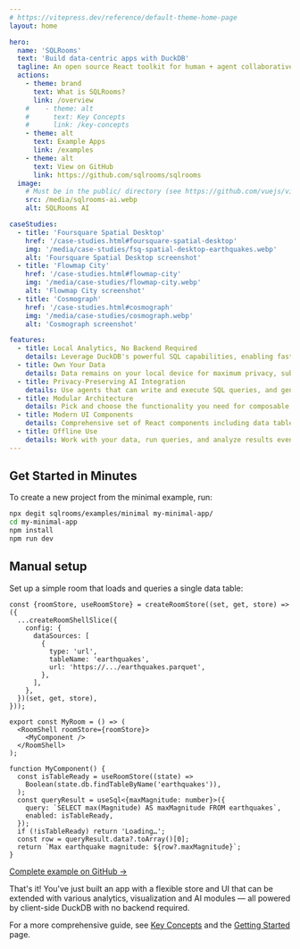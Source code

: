 ```yaml
---
# https://vitepress.dev/reference/default-theme-home-page
layout: home

hero:
  name: 'SQLRooms'
  text: 'Build data-centric apps with DuckDB'
  tagline: An open source React toolkit for human + agent collaborative analytics apps
  actions:
    - theme: brand
      text: What is SQLRooms?
      link: /overview
    #    - theme: alt
    #      text: Key Concepts
    #      link: /key-concepts
    - theme: alt
      text: Example Apps
      link: /examples
    - theme: alt
      text: View on GitHub
      link: https://github.com/sqlrooms/sqlrooms
  image:
    # Must be in the public/ directory (see https://github.com/vuejs/vitepress/issues/4097#issuecomment-2261203743)
    src: /media/sqlrooms-ai.webp
    alt: SQLRooms AI

caseStudies:
  - title: 'Foursquare Spatial Desktop'
    href: '/case-studies.html#foursquare-spatial-desktop'
    img: '/media/case-studies/fsq-spatial-desktop-earthquakes.webp'
    alt: 'Foursquare Spatial Desktop screenshot'
  - title: 'Flowmap City'
    href: '/case-studies.html#flowmap-city'
    img: '/media/case-studies/flowmap-city.webp'
    alt: 'Flowmap City screenshot'
  - title: 'Cosmograph'
    href: '/case-studies.html#cosmograph'
    img: '/media/case-studies/cosmograph.webp'
    alt: 'Cosmograph screenshot'

features:
  - title: Local Analytics, No Backend Required
    details: Leverage DuckDB's powerful SQL capabilities, enabling fast in browser data processing without a backend
  - title: Own Your Data
    details: Data remains on your local device for maximum privacy, sub-second analytics on large datasets, and offline functionality
  - title: Privacy-Preserving AI Integration
    details: Use agents that can write and execute SQL queries, and generate insights without sharing your data with model providers
  - title: Modular Architecture
    details: Pick and choose the functionality you need for composable, extensible applications, with integrations for popular data visualization libraries.
  - title: Modern UI Components
    details: Comprehensive set of React components including data tables, layouts, and visualization tools for building beautiful analytics interfaces
  - title: Offline Use
    details: Work with your data, run queries, and analyze results even without an internet connection. SQLRooms supports offline workflows using persistent storage via OPFS.
---
```


## Get Started in Minutes

To create a new project from the minimal example, run:

```sh
npx degit sqlrooms/examples/minimal my-minimal-app/
cd my-minimal-app
npm install
npm run dev
```

## Manual setup

Set up a simple room that loads and queries a single data table:

```tsx
const {roomStore, useRoomStore} = createRoomStore((set, get, store) => ({
  ...createRoomShellSlice({
    config: {
      dataSources: [
        {
          type: 'url',
          tableName: 'earthquakes',
          url: 'https://.../earthquakes.parquet',
        },
      ],
    },
  })(set, get, store),
}));

export const MyRoom = () => (
  <RoomShell roomStore={roomStore}>
    <MyComponent />
  </RoomShell>
);

function MyComponent() {
  const isTableReady = useRoomStore((state) =>
    Boolean(state.db.findTableByName('earthquakes')),
  );
  const queryResult = useSql<{maxMagnitude: number}>({
    query: `SELECT max(Magnitude) AS maxMagnitude FROM earthquakes`,
    enabled: isTableReady,
  });
  if (!isTableReady) return 'Loading…';
  const row = queryResult.data?.toArray()[0];
  return `Max earthquake magnitude: ${row?.maxMagnitude}`;
}
```

[Complete example on GitHub →](https://github.com/sqlrooms/examples/tree/main/minimal)

That's it! You've just built an app with a flexible store and UI that can be extended with various analytics, visualization and AI modules — all powered by client-side DuckDB with no backend required.

For a more comprehensive guide, see [Key Concepts](/key-concepts) and the [Getting Started](/getting-started) page.

